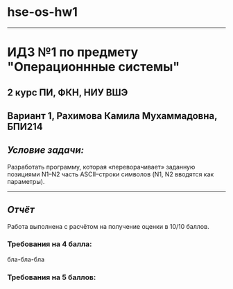 # hse-os-hw1
---
# ИДЗ №1 по предмету "Операционнные системы"
2 курс ПИ, ФКН, НИУ ВШЭ
---
Вариант 1, Рахимова Камила Мухаммадовна, БПИ214
---

## *Условие задачи:*

Разработать программу, которая «переворачивает» заданную позициями N1–N2 часть ASCII–строки символов (N1, N2 вводятся как
параметры).

---

## *Отчёт*

Работа выполнена с расчётом на получение оценки в 10/10 баллов.

### Требования на 4 балла:

бла-бла-бла

### Требования на 5 баллов:
